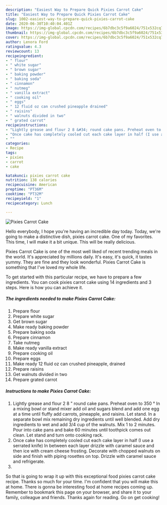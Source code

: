 ```yaml
---
description: "Easiest Way to Prepare Quick Pixies Carrot Cake"
title: "Easiest Way to Prepare Quick Pixies Carrot Cake"
slug: 1002-easiest-way-to-prepare-quick-pixies-carrot-cake
date: 2020-06-30T10:40:04.401Z
image: https://img-global.cpcdn.com/recipes/6b7dbc3c5f9a6024/751x532cq70/pixies-carrot-cake-recipe-main-photo.jpg
thumbnail: https://img-global.cpcdn.com/recipes/6b7dbc3c5f9a6024/751x532cq70/pixies-carrot-cake-recipe-main-photo.jpg
cover: https://img-global.cpcdn.com/recipes/6b7dbc3c5f9a6024/751x532cq70/pixies-carrot-cake-recipe-main-photo.jpg
author: Lenora Ford
ratingvalue: 4.3
reviewcount: 13
recipeingredient:
- " flour"
- " white sugar"
- " brown sugar"
- " baking powder"
- " baking soda"
- " cinnamon"
- " nutmeg"
- " vanilla extract"
- " cooking oil"
- " eggs"
- " 12 fluid oz can crushed pineapple drained"
- " raisins"
- " walnuts divided in two"
- " grated carrot"
recipeinstructions:
- "Lightly grease and flour 2 8 &#34; round cake pans. Preheat oven to 350 ° In a mixing bowl or stand mixer add oil and sugars blend and add one egg at a time until fluffy add carrots, pineapple, and raisins. Let stand. In a separate bowl mix remaining dry ingredients until well blended. Add dry ingredients to wet and add 3/4 cup of the walnuts. Mix 1 to 2 minutes. Pour into cake pans and bake 60 minutes until toothpick comes out clean. Let stand and turn onto cooking rack."
- "Once cake has completely cooled cut each cake layer in half (I use a serrated knife) In between each layer drizzle with caramel sauce and then ice with cream cheese frosting. Decorate with chopped walnuts on side and finish with piping rosettes on top. Drizzle with caramel sauce and refrigerate."
- ""
categories:
- Recipe
tags:
- pixies
- carrot
- cake

katakunci: pixies carrot cake 
nutrition: 138 calories
recipecuisine: American
preptime: "PT36M"
cooktime: "PT32M"
recipeyield: "1"
recipecategory: Lunch

---
```



![Pixies Carrot Cake](https://img-global.cpcdn.com/recipes/6b7dbc3c5f9a6024/751x532cq70/pixies-carrot-cake-recipe-main-photo.jpg)

Hello everybody, I hope you're having an incredible day today. Today, we're going to make a distinctive dish, pixies carrot cake. One of my favorites. This time, I will make it a bit unique. This will be really delicious.

Pixies Carrot Cake is one of the most well liked of recent trending meals in the world. It's appreciated by millions daily. It's easy, it's quick, it tastes yummy. They are fine and they look wonderful. Pixies Carrot Cake is something that I've loved my whole life.




To get started with this particular recipe, we have to prepare a few ingredients. You can cook pixies carrot cake using 14 ingredients and 3 steps. Here is how you can achieve it.

<!--inarticleads1-->

##### The ingredients needed to make Pixies Carrot Cake:

1. Prepare  flour
1. Prepare  white sugar
1. Get  brown sugar
1. Make ready  baking powder
1. Prepare  baking soda
1. Prepare  cinnamon
1. Take  nutmeg
1. Make ready  vanilla extract
1. Prepare  cooking oil
1. Prepare  eggs
1. Make ready  12 fluid oz can crushed pineapple, drained
1. Prepare  raisins
1. Get  walnuts divided in two
1. Prepare  grated carrot




<!--inarticleads2-->

##### Instructions to make Pixies Carrot Cake:

1. Lightly grease and flour 2 8 &#34; round cake pans. Preheat oven to 350 ° In a mixing bowl or stand mixer add oil and sugars blend and add one egg at a time until fluffy add carrots, pineapple, and raisins. Let stand. In a separate bowl mix remaining dry ingredients until well blended. Add dry ingredients to wet and add 3/4 cup of the walnuts. Mix 1 to 2 minutes. Pour into cake pans and bake 60 minutes until toothpick comes out clean. Let stand and turn onto cooking rack.
1. Once cake has completely cooled cut each cake layer in half (I use a serrated knife) In between each layer drizzle with caramel sauce and then ice with cream cheese frosting. Decorate with chopped walnuts on side and finish with piping rosettes on top. Drizzle with caramel sauce and refrigerate.
1. 




So that is going to wrap it up with this exceptional food pixies carrot cake recipe. Thanks so much for your time. I'm confident that you will make this at home. There is gonna be interesting food at home recipes coming up. Remember to bookmark this page on your browser, and share it to your family, colleague and friends. Thanks again for reading. Go on get cooking!
